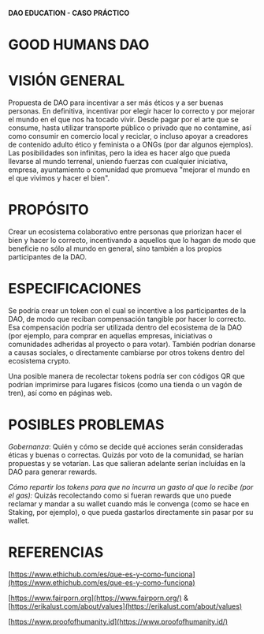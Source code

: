 **DAO EDUCATION - CASO PRÁCTICO**

# GOOD HUMANS DAO

# VISIÓN GENERAL

Propuesta de DAO para incentivar a ser más éticos y a ser buenas personas. En definitiva, incentivar por elegir hacer lo correcto y por mejorar el mundo en el que nos ha tocado vivir. Desde pagar por el arte que se consume, hasta utilizar transporte público o privado que no contamine, así como consumir en comercio local y reciclar, o incluso apoyar a creadores de contenido adulto ético y feminista o a ONGs (por dar algunos ejemplos). Las posibilidades son infinitas, pero la idea es hacer algo que pueda llevarse al mundo terrenal, uniendo fuerzas con cualquier iniciativa, empresa, ayuntamiento o comunidad que promueva &quot;mejorar el mundo en el que vivimos y hacer el bien&quot;.

# PROPÓSITO

Crear un ecosistema colaborativo entre personas que priorizan hacer el bien y hacer lo correcto, incentivando a aquellos que lo hagan de modo que beneficie no sólo al mundo en general, sino también a los propios participantes de la DAO.

# ESPECIFICACIONES

Se podría crear un token con el cual se incentive a los participantes de la DAO, de modo que reciban compensación tangible por hacer lo correcto. Esa compensación podría ser utilizada dentro del ecosistema de la DAO (por ejemplo, para comprar en aquellas empresas, iniciativas o comunidades adheridas al proyecto o para votar). También podrían donarse a causas sociales, o directamente cambiarse por otros tokens dentro del ecosistema crypto.

Una posible manera de recolectar tokens podría ser con códigos QR que podrían imprimirse para lugares físicos (como una tienda o un vagón de tren), así como en páginas web.

# POSIBLES PROBLEMAS

_Gobernanza_: Quién y cómo se decide qué acciones serán consideradas éticas y buenas o correctas. Quizás por voto de la comunidad, se harían propuestas y se votarían. Las que salieran adelante serían incluídas en la DAO para generar rewards.

_Cómo repartir los tokens para que no incurra un gasto al que lo recibe (por el gas):_ Quizás recolectando como si fueran rewards que uno puede reclamar y mandar a su wallet cuando más le convenga (como se hace en Staking, por ejemplo), o que pueda gastarlos directamente sin pasar por su wallet.

# REFERENCIAS

[https://www.ethichub.com/es/que-es-y-como-funciona](https://www.ethichub.com/es/que-es-y-como-funciona)

[https://www.fairporn.org](https://www.fairporn.org/) &amp; [https://erikalust.com/about/values](https://erikalust.com/about/values)

[https://www.proofofhumanity.id](https://www.proofofhumanity.id/)